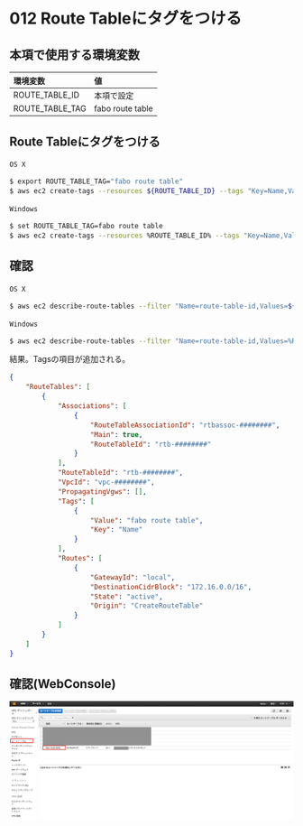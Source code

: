 # 012 Route Tableにタグをつける

## 本項で使用する環境変数

|環境変数|値|
|:--|:--|
|ROUTE_TABLE_ID|本項で設定|
|ROUTE_TABLE_TAG|fabo route table|

## Route Tableにタグをつける

`OS X`

```bash
$ export ROUTE_TABLE_TAG="fabo route table"
$ aws ec2 create-tags --resources ${ROUTE_TABLE_ID} --tags "Key=Name,Value=${ROUTE_TABLE_TAG}"
```

`Windows`

```bash
$ set ROUTE_TABLE_TAG=fabo route table
$ aws ec2 create-tags --resources %ROUTE_TABLE_ID% --tags "Key=Name,Value=%ROUTE_TABLE_TAG%"
```

## 確認

`OS X`

```bash
$ aws ec2 describe-route-tables --filter "Name=route-table-id,Values=${ROUTE_TABLE_ID}"
```
`Windows`

```bash
$ aws ec2 describe-route-tables --filter "Name=route-table-id,Values=%ROUTE_TABLE_ID%"
```

結果。Tagsの項目が追加される。

```json
{
    "RouteTables": [
        {
            "Associations": [
                {
                    "RouteTableAssociationId": "rtbassoc-########", 
                    "Main": true, 
                    "RouteTableId": "rtb-########"
                }
            ], 
            "RouteTableId": "rtb-########", 
            "VpcId": "vpc-########", 
            "PropagatingVgws": [], 
            "Tags": [
                {
                    "Value": "fabo route table", 
                    "Key": "Name"
                }
            ], 
            "Routes": [
                {
                    "GatewayId": "local", 
                    "DestinationCidrBlock": "172.16.0.0/16", 
                    "State": "active", 
                    "Origin": "CreateRouteTable"
                }
            ]
        }
    ]
}
```

## 確認(WebConsole)

![](/img/vpc/route001.png)
